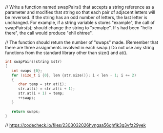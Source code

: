 // Write a function named swapPairs() that accepts a string reference as a parameter and modifies that string so that each pair of adjacent letters will be reversed. If the string has an odd number of letters, the last letter is unchanged. For example, if a string variable s stores "example", the call of swapPairs(s); should change the string to "xemalpe". If s had been "hello there", the call would produce "ehll ohtree".

// The function should return the number of "swaps" made. (Remember that there are three assignments involved in each swap.) Do not use any string functions from the standard library other than size() and at().

```cpp
int swapPairs(string &str)
{
   int swaps {0};
   for (size_t i {0}, len {str.size()}; i < len - 1; i += 2)
   {
      char temp = str.at(i);
      str.at(i) = str.at(i + 1);
      str.at(i + 1) = temp;
      ++swaps;
   }
   
   return swaps;
}
```

// https://codecheck.io/files/2303032026hvngaa56ghfik3g3vfz29yek